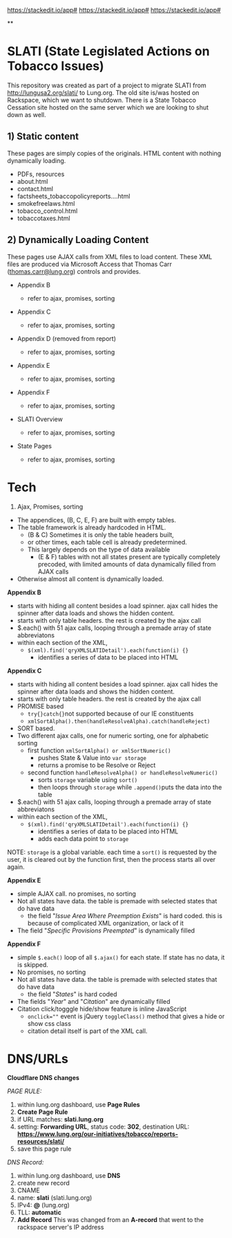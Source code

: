 
https://stackedit.io/app#
https://stackedit.io/app#
https://stackedit.io/app#



**

# SLATI (State Legislated Actions on Tobacco Issues)
This repository was created as part of a project to migrate SLATI from http://lungusa2.org/slati/ to Lung.org. The old site is/was hosted on Rackspace, which we want to shutdown. There is a State Tobacco Cessation site hosted on the same server which we are looking to shut down as well.

## 1) Static content
 These pages are simply copies of the originals. HTML content with nothing dynamically loading.
 - PDFs, resources
 - about.html
 - contact.html
 - factsheets_tobaccopolicyreports....html
 - smokefreelaws.html
 - tobacco_control.html
 - tobaccotaxes.html

## 2) Dynamically Loading Content

These pages use AJAX calls from XML files to load content. These XML files are produced via Microsoft Access that Thomas Carr (thomas.carr@lung.org) controls and provides.

 - Appendix B
	 - refer to ajax, promises, sorting
 - Appendix C
 	 - refer to ajax, promises, sorting

 - Appendix D (removed from report)
 	 - refer to ajax, promises, sorting

 - Appendix E
	 - refer to ajax, promises, sorting
 - Appendix F
  	 - refer to ajax, promises, sorting

 - SLATI Overview
  	 - refer to ajax, promises, sorting
 - State Pages
  	 - refer to ajax, promises, sorting



# Tech
1) Ajax, Promises, sorting

 - The appendices, (B, C, E, F) are built with empty tables.
 - The table framework is already hardcoded in HTML.
	 - (B & C) Sometimes it is only the table headers built,
	 - or other times, each table cell is already predetermined.
	 - This largely depends on the type of data available
		 - (E & F) tables with not all states present are typically completely precoded, with limited amounts of data dynamically filled from AJAX calls
 - Otherwise almost all content is dynamically loaded.

**Appendix B**
- starts with hiding all content besides a load spinner. ajax call hides the spinner after data loads and shows the hidden content.
- starts with only table headers. the rest is created by the ajax call
- $.each() with 51 ajax calls, looping through a premade array of state abbreviatons
- within each section of the XML,
	- `$(xml).find('qryXMLSLATIDetail').each(function(i) {}`
		- identifies a series of data to be placed into HTML

**Appendix C**
- starts with hiding all content besides a load spinner. ajax call hides the spinner after data loads and shows the hidden content.
- starts with only table headers. the rest is created by the ajax call
- PROMISE based
	- `try{}catch{}`not supported because of our IE constituents
	- `xmlSortAlpha().then(handleResolveAlpha).catch(handleReject)`
- SORT based.
- Two different ajax calls, one for numeric sorting, one for alphabetic sorting
	- first function `xmlSortAlpha() or xmlSortNumeric()`
		- pushes State & Value into `var storage`
		- returns a promise to be Resolve or Reject
	- second function `handleResolveAlpha() or handleResolveNumeric()`
		- sorts `storage` variable using `sort()`
		- then loops through `storage` while `.append()`puts the data into the table
- $.each() with 51 ajax calls, looping through a premade array of state abbreviatons
- within each section of the XML,
	- `$(xml).find('qryXMLSLATIDetail').each(function(i) {}`
		- identifies a series of data to be placed into HTML
		- adds each data point to `storage`

NOTE: `storage` is a global variable. each time a `sort()` is requested by the user, it is cleared out by the function first, then the process starts all over again.

**Appendix E**

 - simple AJAX call. no promises, no sorting
 - Not all states have data. the table is premade with selected states that do have data
	 - the field "*Issue Area Where Preemption Exists*" is hard coded. this is because of complicated XML organization, or lack of it
 - The field "*Specific Provisions Preempted*" is dynamically filled

**Appendix F**
 - simple `$.each()` loop of all `$.ajax()` for each state. If state has no data, it is skipped.
 - No promises, no sorting
 - Not all states have data. the table is premade with selected states that do have data
	 - the field "*States*" is hard coded
 - The fields  "*Year*" and "*Citation*" are dynamically filled
 - Citation click/togggle hide/show feature is inline JavaScript
	 - `onclick=""` event is jQuery `toggleClass()` method that gives a hide or show css class
	 - citation detail itself is part of the XML call.

# DNS/URLs
**Cloudflare DNS changes**

*PAGE RULE:*
 1. within lung.org dashboard, use **Page Rules**
 2. **Create Page Rule**
 3. if URL matches: **slati.lung.org**
 4. setting: **Forwarding URL**, status code: **302**, destination URL: **https://www.lung.org/our-initiatives/tobacco/reports-resources/slati/**
 5. save this page rule

*DNS Record:*

 1. within lung.org dashboard, use **DNS**
 2. create new record
 3. CNAME
 4. name: **slati** (slati.lung.org)
 5. IPv4: **@** (lung.org)
 6. TLL: **automatic**
 7. **Add Record**
This was changed from an **A-record** that went to the rackspace server's IP address
